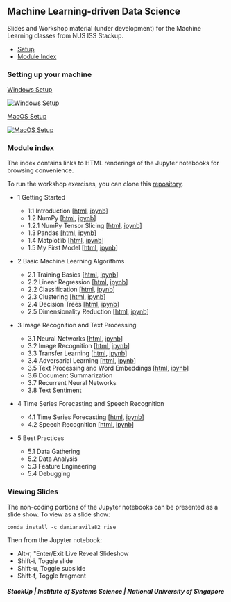 ## Machine Learning-driven Data Science

Slides and Workshop material (under development) for the Machine Learning classes from NUS ISS Stackup.

- [Setup](#setting-up-your-machine)
- [Module Index](#module-index)

### Setting up your machine

[Windows Setup](https://www.youtube.com/watch?v=DzIIjWz11Fc)

[![Windows Setup](https://img.youtube.com/vi/DzIIjWz11Fc/0.jpg)](https://www.youtube.com/watch?v=DzIIjWz11Fc)

[MacOS Setup](https://www.youtube.com/watch?v=fjzx9HKGEzQ)

[![MacOS Setup](https://img.youtube.com/vi/fjzx9HKGEzQ/0.jpg)](https://www.youtube.com/watch?v=fjzx9HKGEzQ)

### Module index

The index contains links to HTML renderings of the Jupyter notebooks for browsing convenience.

To run the workshop exercises, you can clone this [repository](https://github.com/lisaong/mldds-courseware).

- 1 Getting Started
  - 1.1 Introduction [[html](https://lisaong.github.io/mldds-courseware/01_GettingStarted/intro.slides.html), [ipynb](https://github.com/lisaong/mldds-courseware/blob/master/01_GettingStarted/intro.ipynb)]
  - 1.2 NumPy [[html](https://lisaong.github.io/mldds-courseware/01_GettingStarted/numpy.slides.html), [ipynb](https://github.com/lisaong/mldds-courseware/blob/master/01_GettingStarted/numpy.ipynb)]
  - 1.2.1 NumPy Tensor Slicing [[html](https://lisaong.github.io/mldds-courseware/01_GettingStarted/numpy-tensor-slicing.slides.html), [ipynb](https://github.com/lisaong/mldds-courseware/blob/master/01_GettingStarted/numpy-tensor-slicing.ipynb)]
  - 1.3 Pandas [[html](https://lisaong.github.io/mldds-courseware/01_GettingStarted/pandas.slides.html), [ipynb](https://github.com/lisaong/mldds-courseware/blob/master/01_GettingStarted/pandas.ipynb)]
  - 1.4 Matplotlib [[html](https://lisaong.github.io/mldds-courseware/01_GettingStarted/matplotlib.slides.html), [ipynb](https://github.com/lisaong/mldds-courseware/blob/master/01_GettingStarted/matplotlib.ipynb)]
  - 1.5 My First Model [[html](https://lisaong.github.io/mldds-courseware/01_GettingStarted/my-first-model.slides.html), [ipynb](https://github.com/lisaong/mldds-courseware/blob/master/01_GettingStarted/my-first-model.ipynb)]

- 2 Basic Machine Learning Algorithms
  - 2.1 Training Basics [[html](https://lisaong.github.io/mldds-courseware/02_BasicMLAlgorithms/training-basics.slides.html), [ipynb](https://github.com/lisaong/mldds-courseware/blob/master/02_BasicMLAlgorithms/training-basics.ipynb)]
  - 2.2 Linear Regression [[html](https://lisaong.github.io/mldds-courseware/02_BasicMLAlgorithms/linear-regression.slides.html), [ipynb](https://github.com/lisaong/mldds-courseware/blob/master/02_BasicMLAlgorithms/linear-regression.ipynb)]
  - 2.2 Classification [[html](https://lisaong.github.io/mldds-courseware/02_BasicMLAlgorithms/classification.slides.html), [ipynb](https://github.com/lisaong/mldds-courseware/blob/master/02_BasicMLAlgorithms/classification.ipynb)]
  - 2.3 Clustering [[html](https://lisaong.github.io/mldds-courseware/02_BasicMLAlgorithms/clustering.slides.html), [ipynb](https://github.com/lisaong/mldds-courseware/blob/master/02_BasicMLAlgorithms/clustering.ipynb)]
  - 2.4 Decision Trees [[html](https://lisaong.github.io/mldds-courseware/02_BasicMLAlgorithms/decision-trees.slides.html), [ipynb](https://github.com/lisaong/mldds-courseware/blob/master/02_BasicMLAlgorithms/decision-trees.ipynb)]
  - 2.5 Dimensionality Reduction [[html](https://lisaong.github.io/mldds-courseware/02_BasicMLAlgorithms/dimensionality.slides.html), [ipynb](https://github.com/lisaong/mldds-courseware/blob/master/02_BasicMLAlgorithms/dimensionality.ipynb)]

- 3 Image Recognition and Text Processing
  - 3.1 Neural Networks [[html](https://lisaong.github.io/mldds-courseware/03_TextImage/neural-networks.slides.html), [ipynb](https://github.com/lisaong/mldds-courseware/blob/master/03_TextImage/neural-networks.ipynb)]
  - 3.2 Image Recognition [[html](https://lisaong.github.io/mldds-courseware/03_TextImage/image.slides.html), [ipynb](https://github.com/lisaong/mldds-courseware/blob/master/03_TextImage/image.ipynb)]
  - 3.3 Transfer Learning [[html](https://lisaong.github.io/mldds-courseware/03_TextImage/transfer-learning.slides.html), [ipynb](https://github.com/lisaong/mldds-courseware/blob/master/03_TextImage/transfer-learning.ipynb)]
  - 3.4 Adversarial Learning [[html](https://lisaong.github.io/mldds-courseware/03_TextImage/adversarial.slides.html), [ipynb](https://github.com/lisaong/mldds-courseware/blob/master/03_TextImage/adversarial.ipynb)]
  - 3.5 Text Processing and Word Embeddings [[html](https://lisaong.github.io/mldds-courseware/03_TextImage/text.slides.html), [ipynb](https://github.com/lisaong/mldds-courseware/blob/master/03_TextImage/text.ipynb)]
  - 3.6 Document Summarization
  - 3.7 Recurrent Neural Networks
  - 3.8 Text Sentiment

- 4 Time Series Forecasting and Speech Recognition
  - 4.1 Time Series Forecasting [[html](https://lisaong.github.io/mldds-courseware/04_SpeechTimeSeries/timeseries.slides.html), [ipynb](https://github.com/lisaong/mldds-courseware/blob/master/04_SpeechTimeSeries/timeseries.ipynb)]
  - 4.2 Speech Recognition [[html](https://lisaong.github.io/mldds-courseware/04_SpeechTimeSeries/speech.slides.html), [ipynb](https://github.com/lisaong/mldds-courseware/blob/master/04_SpeechTimeSeries/speech.ipynb)]

- 5 Best Practices
  - 5.1 Data Gathering
  - 5.2 Data Analysis
  - 5.3 Feature Engineering
  - 5.4 Debugging

### Viewing Slides
The non-coding portions of the Jupyter notebooks can be presented as a slide show. To view as a slide show:
```
conda install -c damianavila82 rise
```

Then from the Jupyter notebook:
- Alt-r, "Enter/Exit Live Reveal Slideshow
- Shift-i, Toggle slide
- Shift-u, Toggle subslide
- Shift-f, Toggle fragment

##### StackUp | Institute of Systems Science | National University of Singapore

